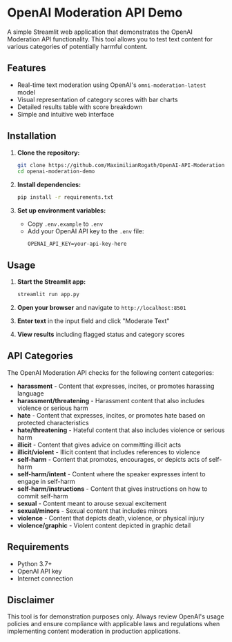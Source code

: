 # OpenAI Moderation API Demo

A simple Streamlit web application that demonstrates the OpenAI Moderation API functionality. This tool allows you to test text content for various categories of potentially harmful content.

## Features

- Real-time text moderation using OpenAI's `omni-moderation-latest` model
- Visual representation of category scores with bar charts
- Detailed results table with score breakdown
- Simple and intuitive web interface

## Installation

1. **Clone the repository:**
   ```bash
   git clone https://github.com/MaximilianRogath/OpenAI-API-Moderation-Demo.git
   cd openai-moderation-demo
   ```

2. **Install dependencies:**
   ```bash
   pip install -r requirements.txt
   ```

3. **Set up environment variables:**
   - Copy `.env.example` to `.env`
   - Add your OpenAI API key to the `.env` file:
     ```
     OPENAI_API_KEY=your-api-key-here
     ```

## Usage

1. **Start the Streamlit app:**
   ```bash
   streamlit run app.py
   ```

2. **Open your browser** and navigate to `http://localhost:8501`

3. **Enter text** in the input field and click "Moderate Text"

4. **View results** including flagged status and category scores

## API Categories

The OpenAI Moderation API checks for the following content categories:

- **harassment** - Content that expresses, incites, or promotes harassing language
- **harassment/threatening** - Harassment content that also includes violence or serious harm
- **hate** - Content that expresses, incites, or promotes hate based on protected characteristics
- **hate/threatening** - Hateful content that also includes violence or serious harm
- **illicit** - Content that gives advice on committing illicit acts
- **illicit/violent** - Illicit content that includes references to violence
- **self-harm** - Content that promotes, encourages, or depicts acts of self-harm
- **self-harm/intent** - Content where the speaker expresses intent to engage in self-harm
- **self-harm/instructions** - Content that gives instructions on how to commit self-harm
- **sexual** - Content meant to arouse sexual excitement
- **sexual/minors** - Sexual content that includes minors
- **violence** - Content that depicts death, violence, or physical injury
- **violence/graphic** - Violent content depicted in graphic detail

## Requirements

- Python 3.7+
- OpenAI API key
- Internet connection

## Disclaimer

This tool is for demonstration purposes only. Always review OpenAI's usage policies and ensure compliance with applicable laws and regulations when implementing content moderation in production applications.
